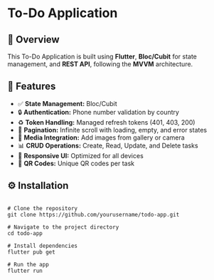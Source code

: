 # To-Do Application

## 📌 Overview
This To-Do Application is built using **Flutter**, **Bloc/Cubit** for state management, and **REST API**, following the **MVVM** architecture.

## 🚀 Features
- ✅ **State Management:** Bloc/Cubit
- 🔒 **Authentication:** Phone number validation by country
- ♻️ **Token Handling:** Managed refresh tokens (401, 403, 200)
- 📜 **Pagination:** Infinite scroll with loading, empty, and error states
- 📸 **Media Integration:** Add images from gallery or camera
- 📊 **CRUD Operations:** Create, Read, Update, and Delete tasks
- 📱 **Responsive UI:** Optimized for all devices
- 🧾 **QR Codes:** Unique QR codes per task

## ⚙️ Installation
```bash![1726429304353](https://github.com/user-attachments/assets/59b58e3d-1371-4739-a72c-b498a3024fc9)

# Clone the repository
git clone https://github.com/yourusername/todo-app.git

# Navigate to the project directory
cd todo-app

# Install dependencies
flutter pub get

# Run the app
flutter run
